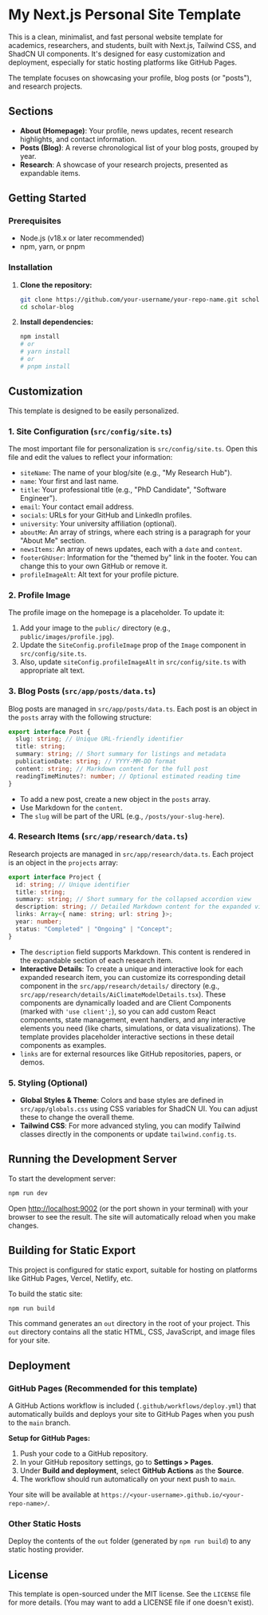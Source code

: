 # My Next.js Personal Site Template

This is a clean, minimalist, and fast personal website template for academics, researchers, and students, built with Next.js, Tailwind CSS, and ShadCN UI components. It's designed for easy customization and deployment, especially for static hosting platforms like GitHub Pages.

The template focuses on showcasing your profile, blog posts (or "posts"), and research projects.

## Sections

- **About (Homepage)**: Your profile, news updates, recent research highlights, and contact information.
- **Posts (Blog)**: A reverse chronological list of your blog posts, grouped by year.
- **Research**: A showcase of your research projects, presented as expandable items.

## Getting Started

### Prerequisites

- Node.js (v18.x or later recommended)
- npm, yarn, or pnpm

### Installation

1.  **Clone the repository:**

    ```bash
    git clone https://github.com/your-username/your-repo-name.git scholar-blog
    cd scholar-blog
    ```

2.  **Install dependencies:**
    ```bash
    npm install
    # or
    # yarn install
    # or
    # pnpm install
    ```

## Customization

This template is designed to be easily personalized.

### 1. Site Configuration (`src/config/site.ts`)

The most important file for personalization is `src/config/site.ts`. Open this file and edit the values to reflect your information:

- `siteName`: The name of your blog/site (e.g., "My Research Hub").
- `name`: Your first and last name.
- `title`: Your professional title (e.g., "PhD Candidate", "Software Engineer").
- `email`: Your contact email address.
- `socials`: URLs for your GitHub and LinkedIn profiles.
- `university`: Your university affiliation (optional).
- `aboutMe`: An array of strings, where each string is a paragraph for your "About Me" section.
- `newsItems`: An array of news updates, each with a `date` and `content`.
- `footerGhUser`: Information for the "themed by" link in the footer. You can change this to your own GitHub or remove it.
- `profileImageAlt`: Alt text for your profile picture.

### 2. Profile Image

The profile image on the homepage is a placeholder.
To update it:

1.  Add your image to the `public/` directory (e.g., `public/images/profile.jpg`).
2.  Update the `SiteConfig.profileImage` prop of the `Image` component in `src/config/site.ts`.
3.  Also, update `siteConfig.profileImageAlt` in `src/config/site.ts` with appropriate alt text.

### 3. Blog Posts (`src/app/posts/data.ts`)

Blog posts are managed in `src/app/posts/data.ts`. Each post is an object in the `posts` array with the following structure:

```typescript
export interface Post {
  slug: string; // Unique URL-friendly identifier
  title: string;
  summary: string; // Short summary for listings and metadata
  publicationDate: string; // YYYY-MM-DD format
  content: string; // Markdown content for the full post
  readingTimeMinutes?: number; // Optional estimated reading time
}
```

- To add a new post, create a new object in the `posts` array.
- Use Markdown for the `content`.
- The `slug` will be part of the URL (e.g., `/posts/your-slug-here`).

### 4. Research Items (`src/app/research/data.ts`)

Research projects are managed in `src/app/research/data.ts`. Each project is an object in the `projects` array:

```typescript
export interface Project {
  id: string; // Unique identifier
  title: string;
  summary: string; // Short summary for the collapsed accordion view
  description: string; // Detailed Markdown content for the expanded view
  links: Array<{ name: string; url: string }>;
  year: number;
  status: "Completed" | "Ongoing" | "Concept";
}
```

- The `description` field supports Markdown. This content is rendered in the expandable section of each research item.
- **Interactive Details**: To create a unique and interactive look for each expanded research item, you can customize its corresponding detail component in the `src/app/research/details/` directory (e.g., `src/app/research/details/AiClimateModelDetails.tsx`). These components are dynamically loaded and are Client Components (marked with `'use client';`), so you can add custom React components, state management, event handlers, and any interactive elements you need (like charts, simulations, or data visualizations). The template provides placeholder interactive sections in these detail components as examples.
- `links` are for external resources like GitHub repositories, papers, or demos.

### 5. Styling (Optional)

- **Global Styles & Theme**: Colors and base styles are defined in `src/app/globals.css` using CSS variables for ShadCN UI. You can adjust these to change the overall theme.
- **Tailwind CSS**: For more advanced styling, you can modify Tailwind classes directly in the components or update `tailwind.config.ts`.

## Running the Development Server

To start the development server:

```bash
npm run dev
```

Open [http://localhost:9002](http://localhost:9002) (or the port shown in your terminal) with your browser to see the result. The site will automatically reload when you make changes.

## Building for Static Export

This project is configured for static export, suitable for hosting on platforms like GitHub Pages, Vercel, Netlify, etc.

To build the static site:

```bash
npm run build
```

This command generates an `out` directory in the root of your project. This `out` directory contains all the static HTML, CSS, JavaScript, and image files for your site.

## Deployment

### GitHub Pages (Recommended for this template)

A GitHub Actions workflow is included (`.github/workflows/deploy.yml`) that automatically builds and deploys your site to GitHub Pages when you push to the `main` branch.

**Setup for GitHub Pages:**

1.  Push your code to a GitHub repository.
2.  In your GitHub repository settings, go to **Settings > Pages**.
3.  Under **Build and deployment**, select **GitHub Actions** as the **Source**.
4.  The workflow should run automatically on your next push to `main`.

Your site will be available at `https://<your-username>.github.io/<your-repo-name>/`.

### Other Static Hosts

Deploy the contents of the `out` folder (generated by `npm run build`) to any static hosting provider.

## License

This template is open-sourced under the MIT license. See the `LICENSE` file for more details. (You may want to add a LICENSE file if one doesn't exist).
